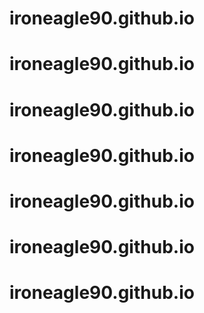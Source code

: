 # ironeagle90.github.io
# ironeagle90.github.io
# ironeagle90.github.io
# ironeagle90.github.io
# ironeagle90.github.io
# ironeagle90.github.io
# ironeagle90.github.io
